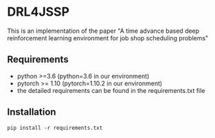 # DRL4JSSP
This is an implementation of the paper "A time advance based deep reinforcement learning environment for job shop scheduling problems" 

## Requirements
- python >=3.6    (python=3.6 in our environment)
- pytorch >= 1.10 (pytorch=1.10.2 in our environment)
- the detailed requirements can be found in the requirements.txt file

## Installation

```
pip install -r requirements.txt
```
